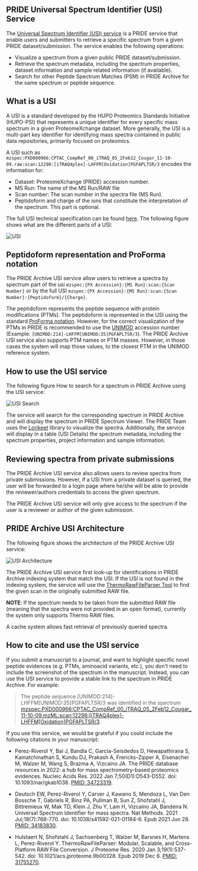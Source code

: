 
## PRIDE Universal Spectrum Identifier (USI) Service 

The [Universal Spectrum Identifier (USI) service](https://www.ebi.ac.uk/pride/archive/usi) is a PRIDE service that enable users and submitters to retrieve a specific spectrum from a given PRIDE dataset/submission. The service enables the following operations: 

- Visualize a spectrum from a given public PRIDE dataset/submission.
- Retrieve the spectrum metadata, including the spectrum properties, dataset information and sample related information (if available).
- Search for other Peptide Spectrum Matches (PSM) in PRIDE Archive for the same spectrum or peptide sequence. 

## What is a USI

A USI is a standard developed by the HUPO Proteomics Standards Initiative (HUPO-PSI) that represents a unique identifier for every specific mass spectrum in a given ProteomeXchange dataset. More generally, the USI is a multi-part key identifier for identifying mass spectra contained in public data repositories, primarily focused on proteomics. 

A USI such as `mzspec:PXD000966:CPTAC_CompRef_00_iTRAQ_05_2Feb12_Cougar_11-10-09.raw:scan:12298:[iTRAQ4plex]-LHFFM[Oxidation]PGFAPLTSR/3` encodes the information for: 

- Dataset: ProteomeXchange (PRIDE) accession number.
- MS Run: The name of the MS Run/RAW file 
- Scan number: The scan number in the spectra file (MS Run).
- Peptidoform and charge of the ions that constitute the  interpretation of the spectrum. This part is optional. 

The full USI technical specification can be found [here](https://psidev.info/sites/default/files/2021-07/USI_FullSpecification_1.0.0_FINAL.pdf). The following figure shows what are the different parts of a USI: 

![USI](https://psidev.info/sites/default/files/inline-images/USI_examples_0.png)

## Peptidoform representation and ProForma notation 

The PRIDE Archive USI service allow users to retrieve a spectra by spectrum part of the usi `mzspec:{PX Accession}:{MS Run}:scan:{Scan Number}` or by the full USI `mzspec:{PX Accession}:{MS Run}:scan:{Scan Number}:{Peptidoform}/{Charge}`.

The peptidoform represents the peptide sequence with protein modifications (PTMs). The peptidoform is represented in the USI using the standard [ProForma notation](https://github.com/HUPO-PSI/ProForma/blob/master/SpecDocument/Release_v2.0/ProForma_v2_Final.pdf). However, for the correct visualization of the PTMs in PRIDE is recommended to use the [UNIMOD](https://www.unimod.org/) accession number (Example: `[UNIMOD:214]-LHFFM[UNIMOD:35]PGFAPLTSR/3`). The PRIDE Archive USI service also supports PTM names or PTM masses. However, in those cases the system will map those values, to the closest PTM in the UNIMOD reference system. 

## How to use the USI service

The following figure How to search for a spectrum in PRIDE Archive using the USI service:

![USI Search](../markdown/usi/images/viz.png)

The service will search for the corresponding spectrum in PRIDE Archive and will display the spectrum in PRIDE Spectrum Viewer. The PRIDE Team uses the [Lorikeet](https://github.com/UWPR/Lorikeet/) library to visualize the spectra. Additionally, the service will display in a table (USI Details) the spectrum metadata, including the spectrum properties, project information and sample information.

## Reviewing spectra from private submissions 

The PRIDE Archive USI service also allows users to review spectra from private submissions. However, if a USI from a private dataset is queried, the user will be forwarded to a login page where he/she will be able to provide the reviewer/authors credentials to access the given spectrum.

The PRIDE Archive USI service will only give access to the spectrum if the user is a reviewer or author of the given submission.

## PRIDE Archive USI Architecture 

The following figure shows the architecture of the PRIDE Archive USI service:

![USI Architecture](../markdown/usi/images/architecture.png)

The PRIDE Archive USI service first look-up for identifications in PRIDE Archive indexing system that match the USI. If the USI is not found in the indexing system, the service will use the [ThermoRawFileParser Tool](https://github.com/compomics/ThermoRawFileParser) to find the given scan in the originally submitted RAW file. 

**NOTE**: If the spectrum needs to be taken from the submitted RAW file (meaning that the spectra were not provided in an open format), currently the system only supports Thermo RAW files.

A cache system allows fast retrieval of previously queried spectra.

## How to cite and use the USI service

If you submit a manuscript to a journal, and want to highlight specific novel peptide evidences (e.g. PTMs, aminoacid variants, etc.), you don't need to include the screenshot of the spectrum in the manuscript. Instead, you can use the USI service to provide a stable link to the spectrum in PRIDE Archive. For example: 

> The peptide sequence [UNIMOD:214]-LHFFM[UNIMOD:35]PGFAPLTSR/3 was identified in the spectrum [mzspec:PXD000966:CPTAC_CompRef_00_iTRAQ_05_2Feb12_Cougar_11-10-09.mzML:scan:12298:[iTRAQ4plex]-LHFFM[Oxidation]PGFAPLTSR/3](https://www.ebi.ac.uk/pride/archive/usi?usi=mzspec:PXD000966:CPTAC_CompRef_00_iTRAQ_05_2Feb12_Cougar_11-10-09.mzML:scan:12298:[iTRAQ4plex]-LHFFM[Oxidation]PGFAPLTSR/3).

If you use this service, we would be grateful if you could include the following citations in your manuscript: 

- Perez-Riverol Y, Bai J, Bandla C, García-Seisdedos D, Hewapathirana S, Kamatchinathan S, Kundu DJ, Prakash A, Frericks-Zipper A, Eisenacher M, Walzer M, Wang S, Brazma A, Vizcaíno JA. The PRIDE database resources in 2022: a hub for mass spectrometry-based proteomics evidences. Nucleic Acids Res. 2022 Jan 7;50(D1):D543-D552. doi: 10.1093/nar/gkab1038. [PMID: 34723319](https://academic.oup.com/nar/article/50/D1/D543/6415112).

- Deutsch EW, Perez-Riverol Y, Carver J, Kawano S, Mendoza L, Van Den Bossche T, Gabriels R, Binz PA, Pullman B, Sun Z, Shofstahl J, Bittremieux W, Mak TD, Klein J, Zhu Y, Lam H, Vizcaíno JA, Bandeira N. Universal Spectrum Identifier for mass spectra. Nat Methods. 2021 Jul;18(7):768-770. doi: 10.1038/s41592-021-01184-6. Epub 2021 Jun 28. [PMID: 34183830](https://www.nature.com/articles/s41592-021-01184-6).

- Hulstaert N, Shofstahl J, Sachsenberg T, Walzer M, Barsnes H, Martens L, Perez-Riverol Y. ThermoRawFileParser: Modular, Scalable, and Cross-Platform RAW File Conversion. J Proteome Res. 2020 Jan 3;19(1):537-542. doi: 10.1021/acs.jproteome.9b00328. Epub 2019 Dec 6. [PMID: 31755270](https://pubs.acs.org/doi/10.1021/acs.jproteome.9b00328).
